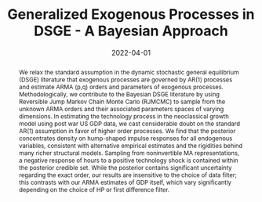 ---
title: Generalized Exogenous Processes in DSGE - A Bayesian Approach
authors:
- admin
- Daniel Neuhoff
date: '2022-04-01'
publishDate: '2022-04-01'
publication_types:
- article
publication: 'IMFS Working Paper Series'
doi: ''
abstract: We relax the standard assumption in the dynamic stochastic general equilibrium (DSGE) literature that exogenous processes are governed by AR(1) processes and estimate ARMA (p,q) orders and parameters of exogenous processes.  Methodologically, we contribute to the Bayesian DSGE literature by using Reversible Jump Markov Chain Monte Carlo (RJMCMC) to sample from the unknown ARMA orders and their associated parameters spaces of varying dimensions. In estimating the technology process in the neoclassical growth model using post war US GDP data, we cast considerable doubt on the standard AR(1) assumption in favor of higher order processes. We find that the posterior concentrates density on hump-shaped impulse responses for all endogenous variables, consistent with alternative empirical estimates and the rigidities behind many richer structural models. Sampling from noninvertible MA representations, a negative response of hours to a positive technology shock is contained within the posterior credible set. While the posterior contains significant uncertainty regarding the exact order, our results are insensitive to the choice of data filter; this contrasts with our ARMA estimates of GDP itself, which vary significantly depending on the choice of HP or first difference filter.
tags:
- Bayesian analysis
- DSGE
- ARMA
- Reversible Jump Markov Chain Monte Carlo


links:
- name: IMFS Working Paper
  url: https://www.imfs-frankfurt.de/en/research/imfs-working-papers/details.html?tx_mmpublications_publicationsdetail%5Bcontroller%5D=Publication&tx_mmpublications_publicationsdetail%5Bpublication%5D=310&cHash=d5bac20ceab7c2851cf170f2a12e9a79
url_pdf: https://www.dropbox.com/scl/fi/74d9l1rpcrj6p0n5gtbha/dsge_varma.pdf?rlkey=fppb4adpa645c2dibhhh50jko&dl=0
url_code: 'https://github.com/HugoBlox/hugo-blox-builder'
url_dataset: '#'
url_poster: '#'
url_project: ''
url_slides: ''
url_source: '#'
url_video: '#'

---